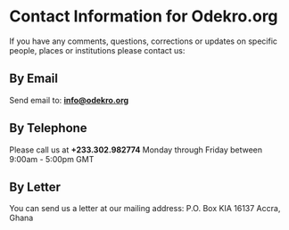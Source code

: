 # Contact Information for Odekro.org
If you have any comments, questions, corrections or updates on specific people, places or institutions please contact us:

## By Email
Send email to: **info@odekro.org**

## By Telephone
Please call us at **+233.302.982774** Monday through Friday between 9:00am - 5:00pm GMT

## By Letter
You can send us a letter at our mailing address:
    P.O. Box KIA 16137
    Accra, Ghana

